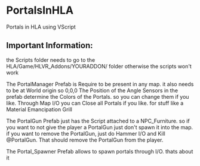 # PortalsInHLA
Portals in HLA using VScript


## Important Information:
the Scripts folder needs to go to the HLA/Game/HLVR_Addons/YOURADDON/
folder otherwise the scripts won't work

The PortalManager Prefab is Require to be present in any map. it also needs to be at World origin so 0,0,0
The Position of the Angle Sensors in the prefab determine the Colors of the Portals. so you can change them if you like.
Through Map I/O you can Close all Portals if you like. for stuff like a Material Emancipation Grill

The PortalGun Prefab just has the Script attached to a NPC_Furniture. so if you want to not give the player a PortalGun just don't spawn it into the map.
if you want to remove the PortalGun, just do Hammer I/O and Kill @PortalGun. That should remove the PortalGun from the player.

The Portal_Spawner Prefab allows to spawn portals through I/O. thats about it

